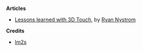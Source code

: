 **Articles**

* [Lessons learned with 3D Touch](http://engineering.instagram.com/posts/465414923641286/lessons-learned-with-3D-touch), by [Ryan Nystrom](http://www.instagram.com/ryannystrom)

**Credits**

*  [lm2s](https://github.com/lm2s)
